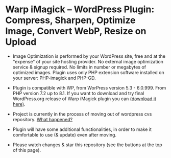 # Warp iMagick – WordPress Plugin: Compress, Sharpen, Optimize Image, Convert WebP, Resize on Upload

* Image Optimization is performed by your WordPress site, free and at the "expense" of your site hosting provider. No external image optimization service & signup required. No limits in number or megabytes of optimized images. Plugin uses only PHP extension software installed on your server: PHP-imagick and PHP-GD.

* Plugin is compatible with WP, from WorPress version 5.3 - 6.0.999. From PHP version 7.2 up to 8.1. If you want to download and try final WordPress.org release of Warp iMagick plugin you can [(download it here)](https://downloads.wordpress.org/plugin/warp-imagick.1.9.6.zip).

* Project is currently in the process of moving out of wordpress cvs repository. [What happened?](https://wordpress.org/support/topic/what-happened-50/)

* Plugin will have some additional functionalities, in order to make it comfortable to use (& update) even after moving.

* Please watch changes & star this repository (see the buttons at the top of this page).
